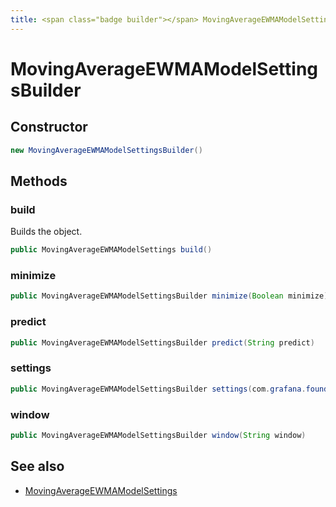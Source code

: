 ```yaml
---
title: <span class="badge builder"></span> MovingAverageEWMAModelSettingsBuilder
---
```

# <span class="badge builder"></span> MovingAverageEWMAModelSettingsBuilder

## Constructor

```java
new MovingAverageEWMAModelSettingsBuilder()
```
## Methods

### <span class="badge object-method"></span> build

Builds the object.

```java
public MovingAverageEWMAModelSettings build()
```

### <span class="badge object-method"></span> minimize

```java
public MovingAverageEWMAModelSettingsBuilder minimize(Boolean minimize)
```

### <span class="badge object-method"></span> predict

```java
public MovingAverageEWMAModelSettingsBuilder predict(String predict)
```

### <span class="badge object-method"></span> settings

```java
public MovingAverageEWMAModelSettingsBuilder settings(com.grafana.foundation.cog.Builder<ElasticsearchMovingAverageEWMAModelSettingsSettings> settings)
```

### <span class="badge object-method"></span> window

```java
public MovingAverageEWMAModelSettingsBuilder window(String window)
```

## See also

 * <span class="badge object-type-class"></span> [MovingAverageEWMAModelSettings](./object-MovingAverageEWMAModelSettings.md)
